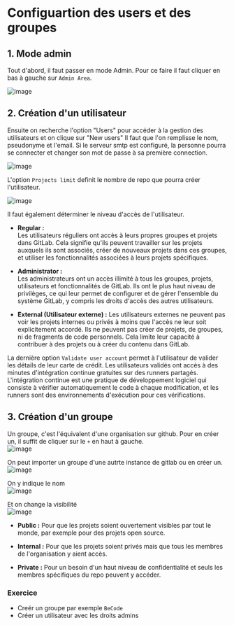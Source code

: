 # Configuartion des users et des groupes

## 1. Mode admin
Tout d'abord, il faut passer en mode Admin.  Pour ce faire il faut cliquer en bas à gauche sur ``Admin Area``.

![image](https://github.com/becodeorg/DAS-CI-CD/assets/26960886/073cc528-93b5-4a0b-81df-c62f793a8b42)

## 2. Création d'un utilisateur
Ensuite on recherche l'option "Users" pour accéder à la gestion des utilisateurs et on clique sur "New users" 
Il faut que l'on remplisse le nom, pseudonyme et l'email. Si le serveur smtp est configuré, la personne pourra se connecter et changer son mot de passe à sa première connection. 

![image](https://github.com/becodeorg/DAS-CI-CD/assets/26960886/aba3845c-1c26-49da-a8fe-7f87c9d60fc7)

L'option ``Projects limit`` definit le nombre de repo que pourra créer l'utilisateur.

![image](https://github.com/becodeorg/DAS-CI-CD/assets/26960886/1da89841-9f3c-4c8b-9c7d-c5d6580479b7)

Il faut également déterminer le niveau d'accès de l'utilisateur.

* **Regular :**  
Les utilisateurs réguliers ont accès à leurs propres groupes et projets dans GitLab.
Cela signifie qu'ils peuvent travailler sur les projets auxquels ils sont associés, créer de nouveaux projets dans ces groupes, et utiliser les fonctionnalités associées à leurs projets spécifiques.

* **Administrator :**  
Les administrateurs ont un accès illimité à tous les groupes, projets, utilisateurs et fonctionnalités de GitLab.
Ils ont le plus haut niveau de privilèges, ce qui leur permet de configurer et de gérer l'ensemble du système GitLab, y compris les droits d'accès des autres utilisateurs.

* **External (Utilisateur externe) :**
Les utilisateurs externes ne peuvent pas voir les projets internes ou privés à moins que l'accès ne leur soit explicitement accordé.
Ils ne peuvent pas créer de projets, de groupes, ni de fragments de code personnels. Cela limite leur capacité à contribuer à des projets ou à créer du contenu dans GitLab.

La dernière option ``Validate user account`` permet à l'utilisateur de valider les détails de leur carte de crédit.
Les utilisateurs validés ont accès à des minutes d'intégration continue gratuites sur des runners partagés. L'intégration continue est une pratique de développement logiciel qui consiste à vérifier automatiquement le code à chaque modification, et les runners sont des environnements d'exécution pour ces vérifications.

## 3. Création d'un groupe
Un groupe, c'est l'équivalent d'une organisation sur github. Pour en créer un, il suffit de cliquer sur le ``+`` en haut à gauche.  
![image](https://github.com/becodeorg/DAS-CI-CD/assets/26960886/228c432f-f8f6-4f54-999a-325abd85dd05)

On peut importer un groupe d'une autrte instance de gitlab ou en créer un.  
![image](https://github.com/becodeorg/DAS-CI-CD/assets/26960886/8262852c-d0e5-4117-9c4d-7cd4566200e4)  

On y indique le nom  
![image](https://github.com/becodeorg/DAS-CI-CD/assets/26960886/07825209-8097-4434-b68f-490098595c4b)  

Et on change la visibilité   
![image](https://github.com/becodeorg/DAS-CI-CD/assets/26960886/dff0c739-5d14-4a8c-ac93-dfc139193ce8)  

* **Public :** Pour que les projets soient ouvertement visibles par tout le monde, par exemple pour des projets open source.

* **Internal :** Pour que les projets soient privés mais que tous les membres de l'organisation y aient accès.

* **Private :** Pour un besoin d'un haut niveau de confidentialité et seuls les membres spécifiques du repo peuvent y accéder.


### Exercice 
- Creér un groupe par exemple ``BeCode``
- Créer un utilisateur avec les droits admins



